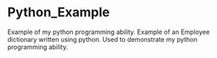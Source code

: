 # Python_Example
Example of my python programming ability. 
Example of an Employee dictionary written using python. Used to demonstrate my python programming ability. 
